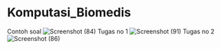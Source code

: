 # Komputasi_Biomedis
Contoh soal
![Screenshot (84)](https://github.com/balest27/Komputasi_Biomedis/assets/143534859/fb5f7f9f-f83e-4ca0-b0ac-f4086757b5f4)
Tugas no 1
![Screenshot (91)](https://github.com/balest27/Komputasi_Biomedis/assets/143534859/fdcefb59-54fc-48bd-b613-687907436077)
Tugas no 2
![Screenshot (86)](https://github.com/balest27/Komputasi_Biomedis/assets/143534859/ae2a6f23-b839-43c0-90b5-bc4d29a8f253)
